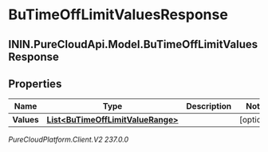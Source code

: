 # BuTimeOffLimitValuesResponse

## ININ.PureCloudApi.Model.BuTimeOffLimitValuesResponse

## Properties

|Name | Type | Description | Notes|
|------------ | ------------- | ------------- | -------------|
| **Values** | [**List&lt;BuTimeOffLimitValueRange&gt;**](BuTimeOffLimitValueRange) |  | [optional] |



_PureCloudPlatform.Client.V2 237.0.0_
